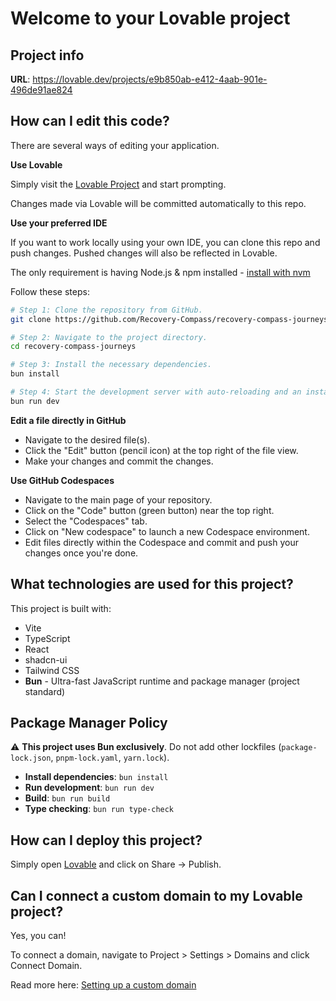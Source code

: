 # Welcome to your Lovable project

## Project info

**URL**: https://lovable.dev/projects/e9b850ab-e412-4aab-901e-496de91ae824

## How can I edit this code?

There are several ways of editing your application.

**Use Lovable**

Simply visit the [Lovable Project](https://lovable.dev/projects/e9b850ab-e412-4aab-901e-496de91ae824) and start prompting.

Changes made via Lovable will be committed automatically to this repo.

**Use your preferred IDE**

If you want to work locally using your own IDE, you can clone this repo and push changes. Pushed changes will also be reflected in Lovable.

The only requirement is having Node.js & npm installed - [install with nvm](https://github.com/nvm-sh/nvm#installing-and-updating)

Follow these steps:

```sh
# Step 1: Clone the repository from GitHub.
git clone https://github.com/Recovery-Compass/recovery-compass-journeys.git

# Step 2: Navigate to the project directory.
cd recovery-compass-journeys

# Step 3: Install the necessary dependencies.
bun install

# Step 4: Start the development server with auto-reloading and an instant preview.
bun run dev
```

**Edit a file directly in GitHub**

- Navigate to the desired file(s).
- Click the "Edit" button (pencil icon) at the top right of the file view.
- Make your changes and commit the changes.

**Use GitHub Codespaces**

- Navigate to the main page of your repository.
- Click on the "Code" button (green button) near the top right.
- Select the "Codespaces" tab.
- Click on "New codespace" to launch a new Codespace environment.
- Edit files directly within the Codespace and commit and push your changes once you're done.

## What technologies are used for this project?

This project is built with:

- Vite
- TypeScript
- React
- shadcn-ui
- Tailwind CSS
- **Bun** - Ultra-fast JavaScript runtime and package manager (project standard)

## Package Manager Policy

⚠️ **This project uses Bun exclusively**. Do not add other lockfiles (`package-lock.json`, `pnpm-lock.yaml`, `yarn.lock`).

- **Install dependencies**: `bun install`
- **Run development**: `bun run dev`
- **Build**: `bun run build`
- **Type checking**: `bun run type-check`

## How can I deploy this project?

Simply open [Lovable](https://lovable.dev/projects/e9b850ab-e412-4aab-901e-496de91ae824) and click on Share -> Publish.

## Can I connect a custom domain to my Lovable project?

Yes, you can!

To connect a domain, navigate to Project > Settings > Domains and click Connect Domain.

Read more here: [Setting up a custom domain](https://docs.lovable.dev/tips-tricks/custom-domain#step-by-step-guide)
